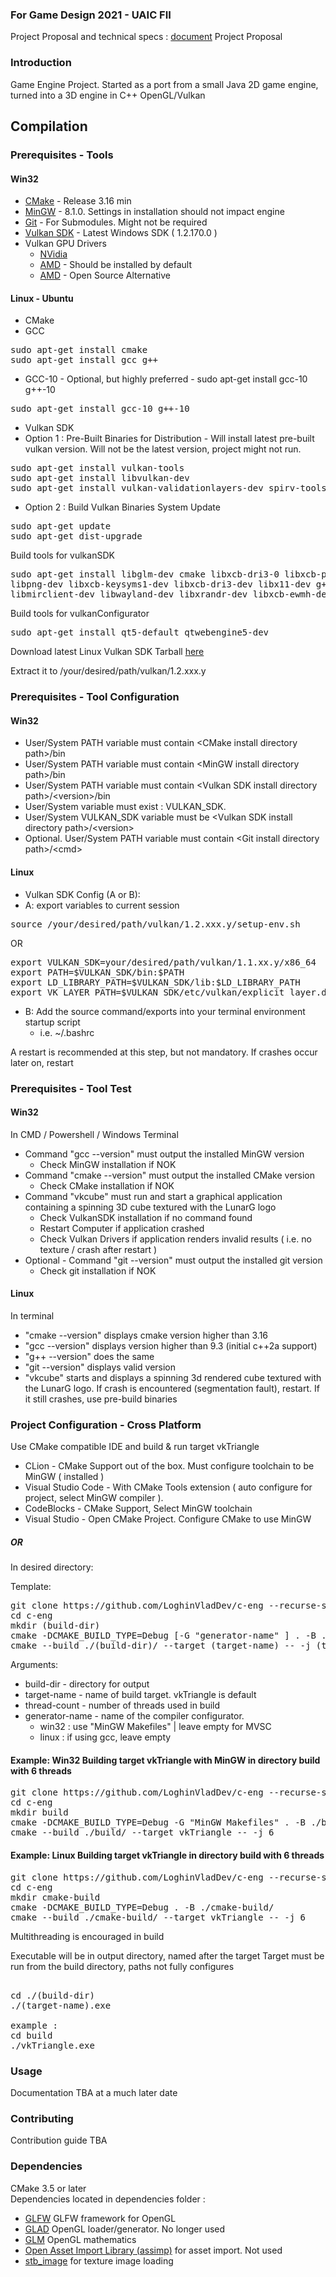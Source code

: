 ### For Game Design 2021 - UAIC FII 

Project Proposal and technical specs : 
[document](https://github.com/LoghinVladDev/c-eng/blob/master/GD_Loghin_Vlad-Andrei_Engine_ProjectProposal.docx) Project Proposal

### Introduction

Game Engine Project. Started as a port from a small Java 2D game engine, turned into a 
3D engine in C++ OpenGL/Vulkan

## Compilation

### Prerequisites - Tools
#### Win32
* [CMake](https://cmake.org/download/) - Release 3.16 min
* [MinGW](https://sourceforge.net/projects/mingw-w64/files/Toolchains%20targetting%20Win32/Personal%20Builds/mingw-builds/installer/mingw-w64-install.exe/download) - 8.1.0. Settings in installation should not impact engine
* [Git](https://git-scm.com/download/win) - For Submodules. Might not be required 
* [Vulkan SDK](https://vulkan.lunarg.com/sdk/home) - Latest Windows SDK ( 1.2.170.0 )
* Vulkan GPU Drivers
    * [NVidia](https://developer.nvidia.com/vulkan-driver)
    * [AMD](https://www.amd.com/en/support) - Should be installed by default
    * [AMD](https://github.com/GPUOpen-Drivers/AMDVLK) - Open Source Alternative
#### Linux - Ubuntu
* CMake
* GCC
<pre>
sudo apt-get install cmake
sudo apt-get install gcc g++
</pre>
* GCC-10 - Optional, but highly preferred - sudo apt-get install gcc-10 g++-10
<pre>
sudo apt-get install gcc-10 g++-10
</pre>
* Vulkan SDK 
* Option 1 : Pre-Built Binaries for Distribution - Will install latest pre-built vulkan version. Will not be the latest version, project might not run.
<pre>
sudo apt-get install vulkan-tools
sudo apt-get install libvulkan-dev
sudo apt-get install vulkan-validationlayers-dev spirv-tools
</pre>
* Option 2 : Build Vulkan Binaries
System Update
<pre>
sudo apt-get update
sudo apt-get dist-upgrade
</pre>

Build tools for vulkanSDK
<pre>
sudo apt-get install libglm-dev cmake libxcb-dri3-0 libxcb-present0 libpciaccess0 \
libpng-dev libxcb-keysyms1-dev libxcb-dri3-dev libx11-dev g++ gcc g++-multilib \
libmirclient-dev libwayland-dev libxrandr-dev libxcb-ewmh-dev git python3 bison
</pre>

Build tools for vulkanConfigurator
<pre>
sudo apt-get install qt5-default qtwebengine5-dev
</pre>

Download latest Linux Vulkan SDK Tarball [here](https://vulkan.lunarg.com/sdk/home)

Extract it to /your/desired/path/vulkan/1.2.xxx.y

### Prerequisites - Tool Configuration

#### Win32

* User/System PATH variable must contain \<CMake install directory path\>/bin
* User/System PATH variable must contain \<MinGW install directory path\>/bin 
* User/System PATH variable must contain \<Vulkan SDK install directory path\>/\<version\>/bin
* User/System variable must exist : VULKAN_SDK. 
* User/System VULKAN_SDK variable must be \<Vulkan SDK install directory path\>/\<version\>
* Optional. User/System PATH variable must contain \<Git install directory path\>/\<cmd\>

#### Linux
* Vulkan SDK Config (A or B):
* A: export variables to current session
<pre>
source /your/desired/path/vulkan/1.2.xxx.y/setup-env.sh
</pre>
OR 
<pre>
export VULKAN_SDK=your/desired/path/vulkan/1.1.xx.y/x86_64
export PATH=$VULKAN_SDK/bin:$PATH
export LD_LIBRARY_PATH=$VULKAN_SDK/lib:$LD_LIBRARY_PATH
export VK_LAYER_PATH=$VULKAN_SDK/etc/vulkan/explicit_layer.d
</pre>
* B: Add the source command/exports into your terminal environment startup script 
    * i.e. ~/.bashrc
    
A restart is recommended at this step, but not mandatory. If crashes occur later on, restart

#### 

### Prerequisites - Tool Test

#### Win32
In CMD / Powershell / Windows Terminal
* Command "gcc --version" must output the installed MinGW version
  * Check MinGW installation if NOK
* Command "cmake --version" must output the installed CMake version
  * Check CMake installation if NOK
* Command "vkcube" must run and start a graphical application containing a spinning 3D cube textured with the LunarG logo
  * Check VulkanSDK installation if no command found
  * Restart Computer if application crashed  
  * Check Vulkan Drivers if application renders invalid results ( i.e. no texture / crash after restart )
* Optional - Command "git --version" must output the installed git version
  * Check git installation if NOK
    
#### Linux
In terminal
* "cmake --version" displays cmake version higher than 3.16
* "gcc --version" displays version higher than 9.3 (initial c++2a support)
* "g++ --version" does the same
* "git --version" displays valid version
* "vkcube" starts and displays a spinning 3d rendered cube textured with the LunarG logo. If crash is encountered (segmentation fault), restart. If it still crashes, use pre-build binaries

### Project Configuration - Cross Platform

Use CMake compatible IDE and build & run target vkTriangle 
  * CLion - CMake Support out of the box. Must configure toolchain to be MinGW ( installed )
  * Visual Studio Code - With CMake Tools extension ( auto configure for project, select MinGW compiler ).
  * CodeBlocks - CMake Support, Select MinGW toolchain
  * Visual Studio - Open CMake Project. Configure CMake to use MinGW

##### OR

In desired directory:

Template:
<pre>
git clone https://github.com/LoghinVladDev/c-eng --recurse-submodules
cd c-eng
mkdir (build-dir)
cmake -DCMAKE_BUILD_TYPE=Debug [-G "generator-name" ] . -B ./(build-dir)/
cmake --build ./(build-dir)/ --target (target-name) -- -j (thread-count)
</pre>

Arguments: 
* build-dir - directory for output
* target-name - name of build target. vkTriangle is default
* thread-count - number of threads used in build
* generator-name - name of the compiler configurator. 
    * win32 : use "MinGW Makefiles" | leave empty for MVSC
    * linux : if using gcc, leave empty

#### Example: Win32 Building target vkTriangle with MinGW in directory build with 6 threads
<pre>
git clone https://github.com/LoghinVladDev/c-eng --recurse-submodules
cd c-eng
mkdir build
cmake -DCMAKE_BUILD_TYPE=Debug -G "MinGW Makefiles" . -B ./build/
cmake --build ./build/ --target vkTriangle -- -j 6
</pre>

#### Example: Linux Building target vkTriangle in directory build with 6 threads
<pre>
git clone https://github.com/LoghinVladDev/c-eng --recurse-submodules
cd c-eng
mkdir cmake-build
cmake -DCMAKE_BUILD_TYPE=Debug . -B ./cmake-build/
cmake --build ./cmake-build/ --target vkTriangle -- -j 6
</pre>


Multithreading is encouraged in build

Executable will be in output directory, named after the target
Target must be run from the build directory, paths not fully configures
<pre>

cd ./(build-dir)
./(target-name).exe

example : 
cd build
./vkTriangle.exe
</pre>

### Usage

Documentation TBA at a much later date

### Contributing

Contribution guide TBA 

### Dependencies 

CMake 3.5 or later\
Dependencies located in dependencies folder : 

 * [GLFW](https://github.com/glfw/glfw) GLFW framework for OpenGL
 * [GLAD](https://github.com/Dav1dde/glad) OpenGL loader/generator. No longer used
 * [GLM](https://github.com/g-truc/glm) OpenGL mathematics
 * [Open Asset Import Library (assimp)](https://github.com/assimp/assimp) for asset import. Not used
 * [stb\_image](https://github.com/nothings/stb) for texture image loading
